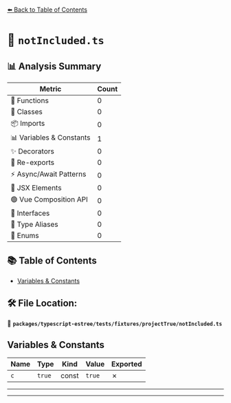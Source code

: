 [⬅️ Back to Table of Contents](../../../../../index.md)

# 📄 `notIncluded.ts`

## 📊 Analysis Summary

| Metric | Count |
|--------|-------|
| 🔧 Functions | 0 |
| 🧱 Classes | 0 |
| 📦 Imports | 0 |
| 📊 Variables & Constants | 1 |
| ✨ Decorators | 0 |
| 🔄 Re-exports | 0 |
| ⚡ Async/Await Patterns | 0 |
| 💠 JSX Elements | 0 |
| 🟢 Vue Composition API | 0 |
| 📐 Interfaces | 0 |
| 📑 Type Aliases | 0 |
| 🎯 Enums | 0 |

## 📚 Table of Contents

- [Variables & Constants](#variables-constants)

## 🛠️ File Location:
📂 **`packages/typescript-estree/tests/fixtures/projectTrue/notIncluded.ts`**

## Variables & Constants

| Name | Type | Kind | Value | Exported |
|------|------|------|-------|----------|
| `c` | `true` | const | `true` | ✗ |


---


---